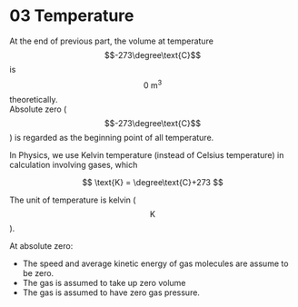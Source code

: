 # 03 Temperature

At the end of previous part, the volume at temperature $$-273\degree\text{C}$$ is $$0\text{ m}^3$$ theoretically.  
Absolute zero \($$-273\degree\text{C}$$\) is regarded as the beginning point of all temperature.

In Physics, we use Kelvin temperature \(instead of Celsius temperature\) in calculation involving gases, which

$$
\text{K} = \degree\text{C}+273
$$

The unit of temperature is kelvin \($$\text{K}$$\).

At absolute zero:

* The speed and average kinetic energy of gas molecules are assume to be zero.
* The gas is assumed to take up zero volume
* The gas is assumed to have zero gas pressure.

